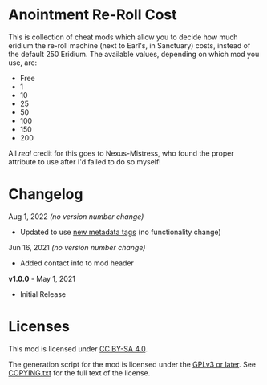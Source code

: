 Anointment Re-Roll Cost
=======================

This is collection of cheat mods which allow you to decide how much eridium
the re-roll machine (next to Earl's, in Sanctuary) costs, instead of the
default 250 Eridium.  The available values, depending on which mod you use,
are:

* Free
* 1
* 10
* 25
* 50
* 100
* 150
* 200

All *real* credit for this goes to Nexus-Mistress, who found the
proper attribute to use after I'd failed to do so myself!

Changelog
=========

Aug 1, 2022 *(no version number change)*
 * Updated to use [new metadata tags](https://github.com/apple1417/blcmm-parsing/tree/master/blimp)
   (no functionality change)

Jun 16, 2021 *(no version number change)*
 * Added contact info to mod header

**v1.0.0** - May 1, 2021
 * Initial Release
 
Licenses
========

This mod is licensed under [CC BY-SA 4.0](https://creativecommons.org/licenses/by-sa/4.0/).

The generation script for the mod is licensed under the
[GPLv3 or later](https://www.gnu.org/licenses/quick-guide-gplv3.html).
See [COPYING.txt](../../COPYING.txt) for the full text of the license.

